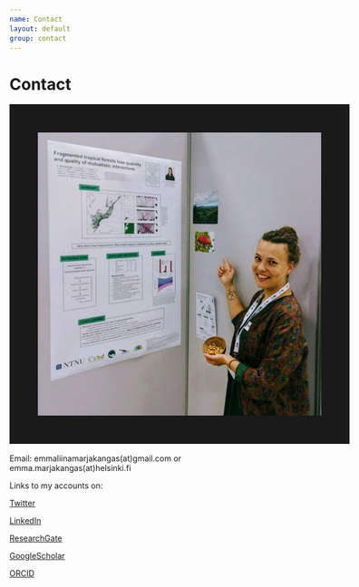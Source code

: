 ```yaml
---
name: Contact
layout: default
group: contact
---
```


<h1 class="page-header text-center"> Contact </h1>

<img src="/static/img/presentation1.jpg" style="float: rigth;" height="500px" width="500px" border="50px"/>

Email: emmaliinamarjakangas(at)gmail.com or emma.marjakangas(at)helsinki.fi

Links to my accounts on:

[Twitter](http://twitter.com/EmmaMarjakangas)

[LinkedIn](https://www.linkedin.com/in/emma-liina-marjakangas/)

[ResearchGate](https://www.researchgate.net/profile/Emma-Liina-Marjakangas-2)

[GoogleScholar](https://scholar.google.com/citations?user=nkYgsYYAAAAJ&hl=fi&oi=ao)

[ORCID](https://orcid.org/0000-0002-5245-3779)


